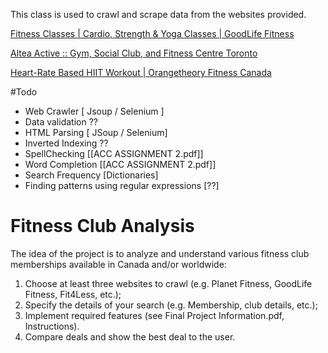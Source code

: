 This class is used to crawl and scrape data from the websites provided.

[Fitness Classes | Cardio, Strength & Yoga Classes | GoodLife Fitness](https://www.goodlifefitness.com/classes.html "https://www.goodlifefitness.com/classes.html")

[Altea Active :: Gym, Social Club, and Fitness Centre Toronto](https://alteaactive.com/toronto/ "https://alteaactive.com/toronto/")

[Heart-Rate Based HIIT Workout | Orangetheory Fitness Canada](https://www.orangetheory.com/en-ca/workout "https://www.orangetheory.com/en-ca/workout")


#Todo 
- Web Crawler [ Jsoup / Selenium ]
- Data validation ?? 
- HTML Parsing  [ JSoup / Selenium]
- Inverted Indexing ??
- SpellChecking [[ACC ASSIGNMENT 2.pdf]]
- Word Completion [[ACC ASSIGNMENT 2.pdf]]
- Search Frequency [Dictionaries]
- Finding patterns using regular expressions [??]


# Fitness Club Analysis 

The idea of the project is to analyze and understand various fitness club memberships available in Canada and/or worldwide: 

1. Choose at least three websites to crawl (e.g. Planet Fitness, GoodLife Fitness, Fit4Less, etc.); 
2. Specify the details of your search (e.g. Membership, club details, etc.); 
3. Implement required features (see Final Project Information.pdf, Instructions). 
4. Compare deals and show the best deal to the user.
